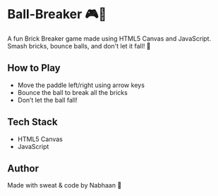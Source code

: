 # Ball-Breaker 🎮🧱

A fun Brick Breaker game made using HTML5 Canvas and JavaScript.  
Smash bricks, bounce balls, and don't let it fall! 😤

## How to Play
- Move the paddle left/right using arrow keys
- Bounce the ball to break all the bricks
- Don’t let the ball fall!

## Tech Stack
- HTML5 Canvas
- JavaScript  

## Author
Made with sweat & code by Nabhaan 💪
